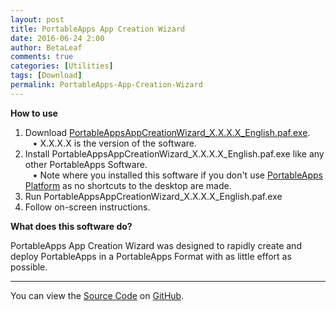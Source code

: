 ```yaml
---
layout: post
title: PortableApps App Creation Wizard
date: 2016-06-24 2:00
author: BetaLeaf
comments: true
categories: [Utilities]
tags: [Download]
permalink: PortableApps-App-Creation-Wizard
---
```


**How to use**  
1. Download [PortableAppsAppCreationWizard_X.X.X.X_English.paf.exe](https://github.com/BetaLeaf/PortableApps-App-Creation-Wizard/releases).  
&nbsp;&nbsp;&nbsp;•&nbsp;X.X.X.X is the version of the software.  
2. Install PortableAppsAppCreationWizard_X.X.X.X_English.paf.exe like any other PortableApps Software.  
&nbsp;&nbsp;&nbsp;•&nbsp;Note where you installed this software if you don't use [PortableApps Platform](http://portableapps.com/platform/features) as no shortcuts to the desktop are made.  
3. Run PortableAppsAppCreationWizard_X.X.X.X_English.paf.exe  
4. Follow on-screen instructions.  

**What does this software do?**  

PortableApps App Creation Wizard was designed to rapidly create and deploy PortableApps in a PortableApps Format with as little effort as possible. 

---

You can view the [Source Code](https://github.com/BetaLeaf/PortableApps-App-Creation-Wizard/blob/master/Source/Other/Source/PortableApps%20App%20Creation%20Wizard.au3) on [GitHub](https://github.com/BetaLeaf/PortableApps-App-Creation-Wizard).  
